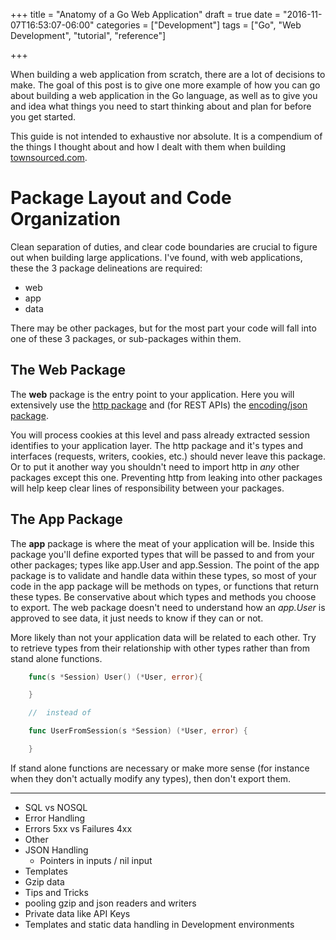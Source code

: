 +++
title = "Anatomy of a Go Web Application"
draft = true
date = "2016-11-07T16:53:07-06:00"
categories = ["Development"]
tags = ["Go", "Web Development", "tutorial", "reference"]

+++

When building a web application from scratch, there are a lot of decisions to make.  The goal of this post is to give 
one more example of how you can go about building a web application in the Go language, as well as to give you and idea 
what things you need to start thinking about and plan for before you get started.

This guide is not intended to exhaustive nor absolute. It is a compendium of the things I thought about and how I dealt 
with them when building [townsourced.com](https://www.townsourced.com).


# Package Layout and Code Organization

Clean separation of duties, and clear code boundaries are crucial to figure out when building large applications.  I've
found, with web applications, these the 3 package delineations are required:

* web
* app
* data

There may be other packages, but for the most part your code will fall into one of these 3 packages, or sub-packages 
within them.

## The Web Package

The **web** package is the entry point to your application.  Here you will extensively use the [http package](https://golang.org/pkg/net/http/) 
and (for REST APIs) the [encoding/json package](https://golang.org/pkg/encoding/json").

You will process cookies at this level and pass already extracted session identifies to your application layer.  The http
package and it's types and interfaces (requests, writers, cookies, etc.) should never leave this package.  Or to put it
another way you shouldn't need to import http in *any* other packages except this one.  Preventing http from leaking into
other packages will help keep clear lines of responsibility between your packages.

## The App Package

The **app** package is where the meat of your application will be.  Inside this package you'll define exported types
that will be passed to and from your other packages; types like app.User and app.Session.  The point of the app package
is to validate and handle data within these types, so most of your code in the app package will be methods on types, or
functions that return these types. Be conservative about which types and methods you choose to export.  The web package
doesn't need to understand how an *app.User* is approved to see data, it just needs to know if they can or not.

More likely than not your application data will be related to each other.  Try to retrieve types from their relationship
with other types rather than from stand alone functions.

```Go
	func(s *Session) User() (*User, error){

	}

	//  instead of

	func UserFromSession(s *Session) (*User, error) {

	}
```

If stand alone functions are necessary or make more sense (for instance when they don't actually modify any types), then 
don't export them.

---

* SQL vs NOSQL
* Error Handling
 * Errors 5xx vs Failures 4xx
* Other
* JSON Handling
  * Pointers in inputs / nil input
* Templates
* Gzip data
* Tips and Tricks
 * pooling gzip and json readers and writers
 * Private data like API Keys
 * Templates and static data handling in Development environments

